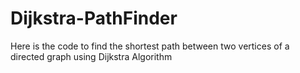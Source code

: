 # Dijkstra-PathFinder
Here is the code to find the shortest path between two vertices of a directed graph using Dijkstra Algorithm
